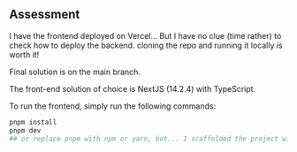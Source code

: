 ## Assessment

I have the frontend deployed on Vercel... But I have no clue (time rather) to check how to deploy the backend. cloning the repo and running it locally is worth it! 

Final solution is on the main branch.

The front-end solution of choice is NextJS (14.2.4) with TypeScript.

To run the frontend, simply run the following commands:

```bash
pnpm install
pnpm dev
## or replace pnpm with npm or yarn, but... I scaffolded the project with pnpm
```
